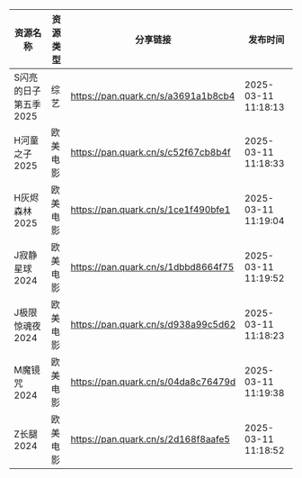| 资源名称          | 资源类型 | 分享链接                                | 发布时间                |
| ------------- | ---- | ----------------------------------- | ------------------- |
| S闪亮的日子第五季2025 | 综艺   | https://pan.quark.cn/s/a3691a1b8cb4 | 2025-03-11 11:18:13 |
| H河童之子2025     | 欧美电影 | https://pan.quark.cn/s/c52f67cb8b4f | 2025-03-11 11:18:33 |
| H灰烬森林2025     | 欧美电影 | https://pan.quark.cn/s/1ce1f490bfe1 | 2025-03-11 11:19:04 |
| J寂静星球2024     | 欧美电影 | https://pan.quark.cn/s/1dbbd8664f75 | 2025-03-11 11:19:52 |
| J极限惊魂夜2024    | 欧美电影 | https://pan.quark.cn/s/d938a99c5d62 | 2025-03-11 11:18:23 |
| M魔镜咒2024      | 欧美电影 | https://pan.quark.cn/s/04da8c76479d | 2025-03-11 11:19:38 |
| Z长腿2024       | 欧美电影 | https://pan.quark.cn/s/2d168f8aafe5 | 2025-03-11 11:18:52 |
